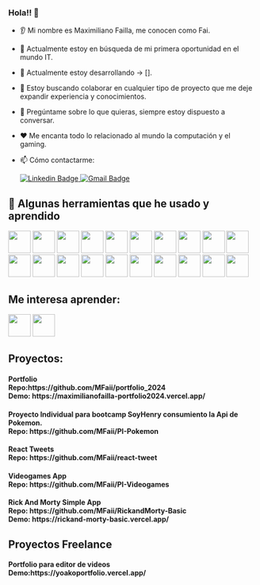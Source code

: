 <div id="header">
  
 ### Hola!! 👋 
* 👂 Mi nombre es Maximiliano Failla, me conocen como Fai.
* 🔭 Actualmente estoy en búsqueda de mi primera oportunidad en el mundo IT. 
* 🌱 Actualmente estoy desarrollando -> [].
* 🤝 Estoy buscando colaborar en cualquier tipo de proyecto que me deje expandir experiencia y conocimientos.
* 💬 Pregúntame sobre lo que quieras, siempre estoy dispuesto a conversar.
* ❤️ Me encanta todo lo relacionado al mundo la computación y el gaming.
* 📫 Cómo contactarme:

  <a href="https://www.linkedin.com/in/maximilianofailla/" target="_blank">
    <img src="https://img.shields.io/badge/LinkedIn-0077B5?style=for-the-badge&logo=linkedin&logoColor=white" alt="Linkedin Badge"/>
  </a>
  <a href="mailto:faillamaximiliano@gmail.com" target="_blank">
    <img src="https://img.shields.io/badge/Gmail-D14836?style=for-the-badge&logo=gmail&logoColor=white" alt="Gmail Badge"/>
  </a>

</div>
<div>
  <h2> 🚀  Algunas herramientas que he usado y aprendido</h2> 
<p align="left"> 
  <img src="https://cdn.jsdelivr.net/gh/devicons/devicon@latest/icons/vscode/vscode-original.svg" height="45" width="45" />
  <img src="https://cdn.jsdelivr.net/gh/devicons/devicon@latest/icons/html5/html5-original-wordmark.svg" height="45" width="45" />
  <img src="https://cdn.jsdelivr.net/gh/devicons/devicon@latest/icons/css3/css3-original-wordmark.svg" height="45" width="45" />
  <img src="https://cdn.jsdelivr.net/gh/devicons/devicon@latest/icons/javascript/javascript-original.svg" height="45" width="45" />
  <img src="https://cdn.jsdelivr.net/gh/devicons/devicon@latest/icons/react/react-original-wordmark.svg" height="45" width="45"/>
  <img src="https://cdn.jsdelivr.net/gh/devicons/devicon@latest/icons/vitejs/vitejs-original.svg" height="45" width="45"/>
  <img src="https://cdn.jsdelivr.net/gh/devicons/devicon@latest/icons/redux/redux-original.svg" height="45" width="45" />
  <img src="https://cdn.jsdelivr.net/gh/devicons/devicon@latest/icons/nodejs/nodejs-original-wordmark.svg" height="45" width="45"/>
  <img src="https://cdn.jsdelivr.net/gh/devicons/devicon@latest/icons/postgresql/postgresql-original-wordmark.svg" height="45" width="45" />
  <img src="https://cdn.jsdelivr.net/gh/devicons/devicon@latest/icons/sequelize/sequelize-original-wordmark.svg" height="45" width="45"/>
  <img src="https://cdn.jsdelivr.net/gh/devicons/devicon@latest/icons/express/express-original-wordmark.svg" height="45" width="45"/>
  <img src="https://cdn.jsdelivr.net/gh/devicons/devicon@latest/icons/git/git-plain-wordmark.svg" height="45" width="45"/>
  <img src="https://cdn.jsdelivr.net/gh/devicons/devicon@latest/icons/github/github-original.svg" height="45" width="45"/>
  <img src="https://cdn.jsdelivr.net/gh/devicons/devicon@latest/icons/reactbootstrap/reactbootstrap-original.svg" height="45" width="45"/>
  <img src="https://cdn.jsdelivr.net/gh/devicons/devicon@latest/icons/bootstrap/bootstrap-original-wordmark.svg" height="45" width="45"/>
  <img src="https://cdn.jsdelivr.net/gh/devicons/devicon@latest/icons/axios/axios-plain-wordmark.svg" height="45" width="45"/>
  <img src="https://cdn.jsdelivr.net/gh/devicons/devicon@latest/icons/chrome/chrome-original-wordmark.svg" height="45" width="45"/>
  <img src="https://cdn.jsdelivr.net/gh/devicons/devicon@latest/icons/insomnia/insomnia-original-wordmark.svg" height="45" width="45"/>
  <img src="https://cdn.jsdelivr.net/gh/devicons/devicon@latest/icons/slack/slack-original-wordmark.svg" height="45" width="45"/>
  <img src="https://cdn.jsdelivr.net/gh/devicons/devicon@latest/icons/trello/trello-original-wordmark.svg" height="45" width="45"/>        
</p> 
</div>
<div>
  <h2>Me interesa aprender:</h2>
  <p aling="left">
    <img src="https://cdn.jsdelivr.net/gh/devicons/devicon@latest/icons/nextjs/nextjs-original.svg" height="45" width="45"/>
<img src="https://cdn.jsdelivr.net/gh/devicons/devicon@latest/icons/tailwindcss/tailwindcss-original.svg" height="45" width="45"/>

  </p>
</div>

  <h2>Proyectos: </h2>
  <h4>Portfolio<br>Repo:https://github.com/MFaii/portfolio_2024 <br>Demo: https://maximilianofailla-portfolio2024.vercel.app/</h4>
  <h4>Proyecto Individual para bootcamp SoyHenry consumiento la Api de Pokemon. <br>Repo: https://github.com/MFaii/PI-Pokemon </h4>
  <h4>React Tweets<br>Repo: https://github.com/MFaii/react-tweet</h4>
  <h4>Videogames App<br>Repo: https://github.com/MFaii/PI-Videogames</h4>
  <h4>Rick And Morty Simple App<br>Repo: https://github.com/MFaii/RickandMorty-Basic <br>Demo: https://rickand-morty-basic.vercel.app/</h4>
</div>
<div>
  <h2>Proyectos Freelance </h2>
    <h4>Portfolio para editor de videos<br>Demo:https://yoakoportfolio.vercel.app/</h4>
</div>

